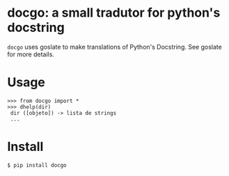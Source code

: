 docgo: a small tradutor for python's docstring
===============================================

``docgo`` uses goslate to make translations of Python's Docstring.
See goslate for more details.

Usage
=====
```
>>> from docgo import *
>>> dhelp(dir)
 dir ([objeto]) -> lista de strings
 ...
 ```

Install
=======

 ```
 $ pip install docgo
 ```
